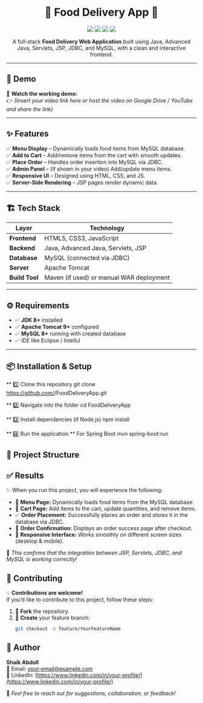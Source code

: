 <h1 align="center">🍕 Food Delivery App 🚀</h1>

<p align="center">
  <img src="https://img.shields.io/badge/Java-Advanced%20Java-blue?style=for-the-badge" />
  <img src="https://img.shields.io/badge/Backend-Servlets%20%26%20JSP-orange?style=for-the-badge" />
  <img src="https://img.shields.io/badge/Database-MySQL-green?style=for-the-badge" />
  <img src="https://img.shields.io/badge/Frontend-HTML%2FCSS%2FJS-yellow?style=for-the-badge" />
</p>

<p align="center">
  A full‑stack <b>Food Delivery Web Application</b> built using Java, Advanced Java, Servlets, JSP, JDBC, and MySQL, with a clean and interactive frontend.
</p>

---

## 📌 Demo

🎥 **Watch the working demo:**  
👉 *(Insert your video link here or host the video on Google Drive / YouTube and share the link)*

---

## ✨ Features

✅ **Menu Display** – Dynamically loads food items from MySQL database.  
✅ **Add to Cart** – Add/remove items from the cart with smooth updates.  
✅ **Place Order** – Handles order insertion into MySQL via JDBC.  
✅ **Admin Panel** – (If shown in your video) Add/update menu items.  
✅ **Responsive UI** – Designed using HTML, CSS, and JS.  
✅ **Server‑Side Rendering** – JSP pages render dynamic data.  

---

## 🏗️ Tech Stack

| Layer | Technology |
|-------|------------|
| **Frontend** | HTML5, CSS3, JavaScript |
| **Backend** | Java, Advanced Java, Servlets, JSP |
| **Database** | MySQL (connected via JDBC) |
| **Server** | Apache Tomcat |
| **Build Tool** | Maven (if used) or manual WAR deployment |

---

## ⚙️ Requirements

- ✅ **JDK 8+** installed  
- ✅ **Apache Tomcat 9+** configured  
- ✅ **MySQL 8+** running with created database  
- ✅ IDE like Eclipse / IntelliJ

---

## 📦 Installation & Setup

** 1️⃣ Clone this repository
git clone https://github.com/<your-username>/FoodDeliveryApp.git

** 2️⃣ Navigate into the folder
cd FoodDeliveryApp

** 3️⃣ Install dependencies (if Node.js)
npm install

** 4️⃣ Run the application
** For Spring Boot
mvn spring-boot:run

## 📂 Project Structure




## ✅ Results

✨ When you run this project, you will experience the following:

- 🍴 **Menu Page:** Dynamically loads food items from the MySQL database.
- 🛒 **Cart Page:** Add items to the cart, update quantities, and remove items.
- ✅ **Order Placement:** Successfully places an order and stores it in the database via JDBC.
- 📄 **Order Confirmation:** Displays an order success page after checkout.
- 📱 **Responsive Interface:** Works smoothly on different screen sizes (desktop & mobile).

🎯 *This confirms that the integration between JSP, Servlets, JDBC, and MySQL is working correctly!*

## 🤝 Contributing

💡 **Contributions are welcome!**  
If you’d like to contribute to this project, follow these steps:

1. 🍴 **Fork** the repository.  
2. 🌱 **Create** your feature branch:  
   ```bash
   git checkout -b feature/YourFeatureName
## 👤 Author

**Shaik Abdull**  
📧 Email: [your-email@example.com](mailto:your-email@example.com)  
🔗 LinkedIn: [https://www.linkedin.com/in/your-profile/](https://www.linkedin.com/in/your-profile/)  

💬 *Feel free to reach out for suggestions, collaboration, or feedback!*
 


